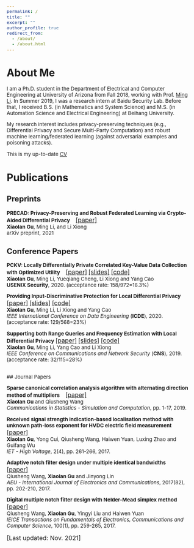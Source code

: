 ```yaml
---
permalink: /
title: ""
excerpt: ""
author_profile: true
redirect_from: 
  - /about/
  - /about.html
---
```


<style type="text/css">
  body{
  font-size: 10pt;
}
</style>


# About Me

I am a Ph.D. student in the Department of Electrical and Computer Engineering at University of Arizona from Fall 2018, working with Prof. [Ming Li](http://wiser.arizona.edu/mingli/index.html). In Summer 2019, I was a research intern at Baidu Security Lab.  Before that, I received B.S. (in Mathematics and System Science) and M.S. (in Automation Science and Electrical Engineering) at Beihang University.  

My research interest includes privacy-preserving techniques (e.g., Differential Privacy and Secure Multi-Party Computation) and robust machine learning/federated learning (against adversarial examples and poisoning attacks). 

This is my up-to-date [CV](http://xiaolangu.github.io/files/xiaolangu.pdf)


# Publications

## Preprints
**PRECAD: Privacy-Preserving and Robust Federated Learning via Crypto-Aided Differential Privacy** &nbsp;&nbsp; [<font size="3">[paper]</font>](https://arxiv.org/abs/2110.11578)  
**Xiaolan Gu**, Ming Li, and Li Xiong  
arXiv preprint, 2021



## Conference Papers  

**PCKV: Locally Differentially Private Correlated Key-Value Data Collection with Optimized Utility** &nbsp;&nbsp; [<font size="3">[paper]</font>](https://www.usenix.org/system/files/sec20-gu.pdf) [<font size="3">[slides]</font>](http://xiaolangu.github.io/files/USENIX20_slides.pdf) [<font size="3">[code]</font>](https://github.com/xiaolangu/PCKV)  
**Xiaolan Gu**, Ming Li, Yueqiang Cheng, Li Xiong and Yang Cao  
**USENIX Security**, 2020. (acceptance rate: 158/972=16.3%)

**Providing Input-Discriminative Protection for Local Differential Privacy**  &nbsp;&nbsp; [<font size="3">[paper]</font>](https://arxiv.org/pdf/1911.01402.pdf)   [<font size="3">[slides]</font>](http://xiaolangu.github.io/files/ICDE20_slides.pdf)  [<font size="3">[code]</font>](https://github.com/xiaolangu/ID-LDP)  
**Xiaolan Gu**, Ming Li, Li Xiong and Yang Cao  
*IEEE International Conference on Data Engineering* (**ICDE**), 2020. (acceptance rate: 129/568=23%)

**Supporting both Range Queries and Frequency Estimation with Local Differential Privacy**  [<font size="3">[paper]</font>](http://xiaolangu.github.io/files/CNS19_paper.pdf) [<font size="3">[slides]</font>](http://xiaolangu.github.io/files/CNS19_slides.pdf)   [<font size="3">[code]</font>](https://github.com/xiaolangu/range-frequency)  
**Xiaolan Gu**, Ming Li, Yang Cao and Li Xiong  
*IEEE Conference on Communications and Network Security* (**CNS**), 2019. (acceptance rate: 32/115=28%)  

<br>
## Journal Papers

**Sparse canonical correlation analysis algorithm with alternating direction method of multipliers** &nbsp;&nbsp; [<font size="3">[paper]</font>](https://www.tandfonline.com/doi/pdf/10.1080/03610918.2018.1520867?casa_token=Wqswb-deSccAAAAA:4CcoxUaTO97EqZ5JG5M4WxOEzp5VQbeu4WcwyUaC6kOLQXAPVKom9-UMFTXPjrD4njLNUgX3OpSs)  
**Xiaolan Gu** and Qiusheng Wang  
*Communications in Statistics - Simulation and Computation*, pp. 1-17, 2019.

**Received signal strength indication-based localisation method with unknown path-loss exponent for HVDC electric field measurement**  &nbsp;&nbsp; [<font size="3">[paper]</font>](https://ieeexplore.ieee.org/stamp/stamp.jsp?tp=&arnumber=8244349)  
**Xiaolan Gu**, Yong Cui, Qiusheng Wang, Haiwen Yuan, Luxing Zhao and Guifang Wu  
*IET - High Voltage*, 2(4), pp. 261-266, 2017.

**Adaptive notch filter design under multiple identical bandwidths**  &nbsp;&nbsp; [<font size="3">[paper]</font>](http://xiaolangu.github.io/files/AEU17.pdf)  
Qiusheng Wang, **Xiaolan Gu** and Jinyong Lin  
*AEU - International Journal of Electronics and Communications*, 2017(82), pp. 202-210, 2017.

**Digital multiple notch filter design with Nelder-Mead simplex method**  &nbsp;&nbsp; [<font size="3">[paper]</font>](http://xiaolangu.github.io/files/IEICE17.pdf)  
Qiusheng Wang, **Xiaolan Gu**, Yingyi Liu and Haiwen Yuan  
*IEICE Transactions on Fundamentals of Electronics, Communications and Computer Science*, 100(1), pp. 259-265, 2017.  


<font size="3">[Last updated: Nov. 2021]</font>
